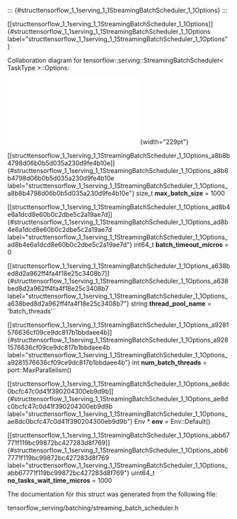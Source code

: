 ::: {#structtensorflow_1_1serving_1_1StreamingBatchScheduler_1_1Options}
:::

[\[structtensorflow\_1\_1serving\_1\_1StreamingBatchScheduler\_1\_1Options\]]{#structtensorflow_1_1serving_1_1StreamingBatchScheduler_1_1Options
label="structtensorflow_1_1serving_1_1StreamingBatchScheduler_1_1Options"}

Collaboration diagram for
tensorflow::serving::StreamingBatchScheduler$<$ TaskType $>$::Options:

![image](structtensorflow_1_1serving_1_1StreamingBatchScheduler_1_1Options__coll__graph.pdf){width="229pt"}

[\[structtensorflow\_1\_1serving\_1\_1StreamingBatchScheduler\_1\_1Options\_a8b8b4798d06b0b5d035a230d9fe4b10e\]]{#structtensorflow_1_1serving_1_1StreamingBatchScheduler_1_1Options_a8b8b4798d06b0b5d035a230d9fe4b10e
label="structtensorflow_1_1serving_1_1StreamingBatchScheduler_1_1Options_a8b8b4798d06b0b5d035a230d9fe4b10e"}
size\_t **max\_batch\_size** = 1000

[\[structtensorflow\_1\_1serving\_1\_1StreamingBatchScheduler\_1\_1Options\_ad8b4e6a1dcd8e60b0c2dbe5c2a19ae7d\]]{#structtensorflow_1_1serving_1_1StreamingBatchScheduler_1_1Options_ad8b4e6a1dcd8e60b0c2dbe5c2a19ae7d
label="structtensorflow_1_1serving_1_1StreamingBatchScheduler_1_1Options_ad8b4e6a1dcd8e60b0c2dbe5c2a19ae7d"}
int64\_t **batch\_timeout\_micros** = 0

[\[structtensorflow\_1\_1serving\_1\_1StreamingBatchScheduler\_1\_1Options\_a638bed8d2a962ff4fa4f18e25c3408b7\]]{#structtensorflow_1_1serving_1_1StreamingBatchScheduler_1_1Options_a638bed8d2a962ff4fa4f18e25c3408b7
label="structtensorflow_1_1serving_1_1StreamingBatchScheduler_1_1Options_a638bed8d2a962ff4fa4f18e25c3408b7"}
string **thread\_pool\_name** = '̈batch\_threads'̈

[\[structtensorflow\_1\_1serving\_1\_1StreamingBatchScheduler\_1\_1Options\_a9281576636cf09ce9dc817b1bbdaee4b\]]{#structtensorflow_1_1serving_1_1StreamingBatchScheduler_1_1Options_a9281576636cf09ce9dc817b1bbdaee4b
label="structtensorflow_1_1serving_1_1StreamingBatchScheduler_1_1Options_a9281576636cf09ce9dc817b1bbdaee4b"}
int **num\_batch\_threads** = port::MaxParallelism()

[\[structtensorflow\_1\_1serving\_1\_1StreamingBatchScheduler\_1\_1Options\_ae8dc0bcfc47c0d41f390204300eb9d9b\]]{#structtensorflow_1_1serving_1_1StreamingBatchScheduler_1_1Options_ae8dc0bcfc47c0d41f390204300eb9d9b
label="structtensorflow_1_1serving_1_1StreamingBatchScheduler_1_1Options_ae8dc0bcfc47c0d41f390204300eb9d9b"}
Env $\ast$ **env** = Env::Default()

[\[structtensorflow\_1\_1serving\_1\_1StreamingBatchScheduler\_1\_1Options\_abb67771f119bc99872bc427283d8f769\]]{#structtensorflow_1_1serving_1_1StreamingBatchScheduler_1_1Options_abb67771f119bc99872bc427283d8f769
label="structtensorflow_1_1serving_1_1StreamingBatchScheduler_1_1Options_abb67771f119bc99872bc427283d8f769"}
uint64\_t **no\_tasks\_wait\_time\_micros** = 1000

The documentation for this struct was generated from the following file:

tensorflow\_serving/batching/streaming\_batch\_scheduler.h
